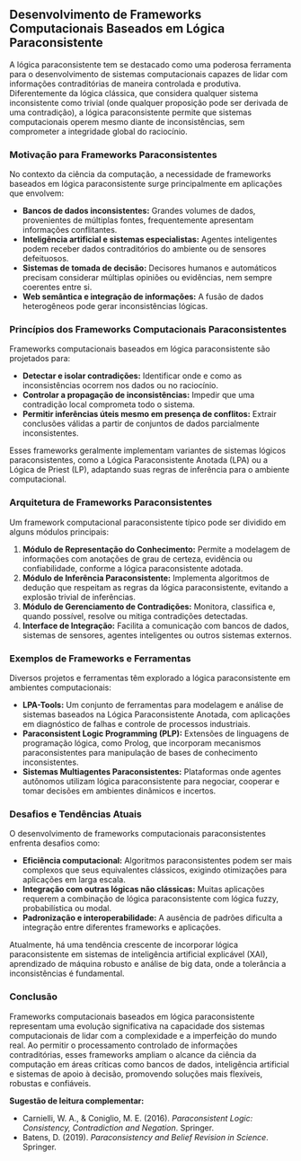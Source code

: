 
## Desenvolvimento de Frameworks Computacionais Baseados em Lógica Paraconsistente

A lógica paraconsistente tem se destacado como uma poderosa ferramenta para o desenvolvimento de sistemas computacionais capazes de lidar com informações contraditórias de maneira controlada e produtiva. Diferentemente da lógica clássica, que considera qualquer sistema inconsistente como trivial (onde qualquer proposição pode ser derivada de uma contradição), a lógica paraconsistente permite que sistemas computacionais operem mesmo diante de inconsistências, sem comprometer a integridade global do raciocínio.

### Motivação para Frameworks Paraconsistentes

No contexto da ciência da computação, a necessidade de frameworks baseados em lógica paraconsistente surge principalmente em aplicações que envolvem:

- **Bancos de dados inconsistentes:** Grandes volumes de dados, provenientes de múltiplas fontes, frequentemente apresentam informações conflitantes.
- **Inteligência artificial e sistemas especialistas:** Agentes inteligentes podem receber dados contraditórios do ambiente ou de sensores defeituosos.
- **Sistemas de tomada de decisão:** Decisores humanos e automáticos precisam considerar múltiplas opiniões ou evidências, nem sempre coerentes entre si.
- **Web semântica e integração de informações:** A fusão de dados heterogêneos pode gerar inconsistências lógicas.

### Princípios dos Frameworks Computacionais Paraconsistentes

Frameworks computacionais baseados em lógica paraconsistente são projetados para:

- **Detectar e isolar contradições:** Identificar onde e como as inconsistências ocorrem nos dados ou no raciocínio.
- **Controlar a propagação de inconsistências:** Impedir que uma contradição local comprometa todo o sistema.
- **Permitir inferências úteis mesmo em presença de conflitos:** Extrair conclusões válidas a partir de conjuntos de dados parcialmente inconsistentes.

Esses frameworks geralmente implementam variantes de sistemas lógicos paraconsistentes, como a Lógica Paraconsistente Anotada (LPA) ou a Lógica de Priest (LP), adaptando suas regras de inferência para o ambiente computacional.

### Arquitetura de Frameworks Paraconsistentes

Um framework computacional paraconsistente típico pode ser dividido em alguns módulos principais:

1. **Módulo de Representação do Conhecimento:** Permite a modelagem de informações com anotações de grau de certeza, evidência ou confiabilidade, conforme a lógica paraconsistente adotada.
2. **Módulo de Inferência Paraconsistente:** Implementa algoritmos de dedução que respeitam as regras da lógica paraconsistente, evitando a explosão trivial de inferências.
3. **Módulo de Gerenciamento de Contradições:** Monitora, classifica e, quando possível, resolve ou mitiga contradições detectadas.
4. **Interface de Integração:** Facilita a comunicação com bancos de dados, sistemas de sensores, agentes inteligentes ou outros sistemas externos.

### Exemplos de Frameworks e Ferramentas

Diversos projetos e ferramentas têm explorado a lógica paraconsistente em ambientes computacionais:

- **LPA-Tools:** Um conjunto de ferramentas para modelagem e análise de sistemas baseados na Lógica Paraconsistente Anotada, com aplicações em diagnóstico de falhas e controle de processos industriais.
- **Paraconsistent Logic Programming (PLP):** Extensões de linguagens de programação lógica, como Prolog, que incorporam mecanismos paraconsistentes para manipulação de bases de conhecimento inconsistentes.
- **Sistemas Multiagentes Paraconsistentes:** Plataformas onde agentes autônomos utilizam lógica paraconsistente para negociar, cooperar e tomar decisões em ambientes dinâmicos e incertos.

### Desafios e Tendências Atuais

O desenvolvimento de frameworks computacionais paraconsistentes enfrenta desafios como:

- **Eficiência computacional:** Algoritmos paraconsistentes podem ser mais complexos que seus equivalentes clássicos, exigindo otimizações para aplicações em larga escala.
- **Integração com outras lógicas não clássicas:** Muitas aplicações requerem a combinação de lógica paraconsistente com lógica fuzzy, probabilística ou modal.
- **Padronização e interoperabilidade:** A ausência de padrões dificulta a integração entre diferentes frameworks e aplicações.

Atualmente, há uma tendência crescente de incorporar lógica paraconsistente em sistemas de inteligência artificial explicável (XAI), aprendizado de máquina robusto e análise de big data, onde a tolerância a inconsistências é fundamental.

### Conclusão

Frameworks computacionais baseados em lógica paraconsistente representam uma evolução significativa na capacidade dos sistemas computacionais de lidar com a complexidade e a imperfeição do mundo real. Ao permitir o processamento controlado de informações contraditórias, esses frameworks ampliam o alcance da ciência da computação em áreas críticas como bancos de dados, inteligência artificial e sistemas de apoio à decisão, promovendo soluções mais flexíveis, robustas e confiáveis.

**Sugestão de leitura complementar:**  
- Carnielli, W. A., & Coniglio, M. E. (2016). *Paraconsistent Logic: Consistency, Contradiction and Negation*. Springer.
- Batens, D. (2019). *Paraconsistency and Belief Revision in Science*. Springer.

